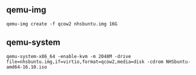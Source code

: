 ## qemu-img

```
qemu-img create -f qcow2 nhsbuntu.img 16G
```

## qemu-system

```
qemu-system-x86_64 -enable-kvm -m 2048M -drive file=nhsbuntu.img,if=virtio,format=qcow2,media=disk -cdrom NHSbuntu-amd64-16.10.iso
```
